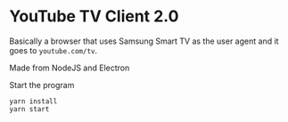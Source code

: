 # YouTube TV Client 2.0
Basically a browser that uses Samsung Smart TV as the user agent and it goes to `youtube.com/tv`.

Made from NodeJS and Electron

Start the program
```
yarn install
yarn start
```
